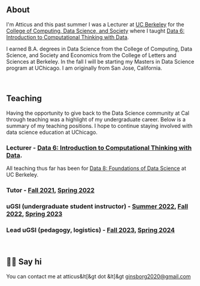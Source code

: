 ---
---

## About

I'm Atticus and this past summer I was a Lecturer at [UC Berkeley](https://www.berkeley.edu/) for the [College of Computing, Data Science, and Society](https://cdss.berkeley.edu/) where I taught [Data 6: Introduction to Computational Thinking with Data](https://data6.org/). 

I earned B.A. degrees in Data Science from the College of Computing, Data Science, and Society and Economics from the College of Letters and Sciences at Berkeley. In the fall I will be starting my Masters in Data Science program at UChicago. I am originally from San Jose, California.

<br>

## Teaching
Having the opportunity to give back to the Data Science community at Cal through teaching was a highlight of my undergraduate career. Below is a summary of my teaching positions. I hope to continue staying involved with data science education at UChicago.

### Lecturer - [Data 6: Introduction to Computational Thinking with Data](https://data6.org/). 

All teaching thus far has been for [Data 8: Foundations of Data Science](https://www.data8.org/) at UC Berkeley.
### Tutor - [Fall 2021](https://www.data8.org/fa21), [Spring 2022](https://www.data8.org/sp22)
### uGSI (undergraduate student instructor) - [Summer 2022](https://www.data8.org/su22), [Fall 2022](https://www.data8.org/fa22), [Spring 2023](https://www.data8.org/su23)
### Lead uGSI (pedagogy, logistics) - [Fall 2023](https://www.data8.org/fa23), [Spring 2024](https://www.data8.org/sp24)

<br> 

## 👋🏻 Say hi

You can contact me at atticus&lt[&gt dot &lt]&gt ginsborg2020@gmail.com

